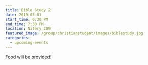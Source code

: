 ```yaml
---
title: Bible Study 2
date: 2019-05-01
start_time: 6:30 PM
end_time: 7:30 PM
location: Nitery 209
featured_image: /group/christianstudent/images/biblestudy.jpg
categories:
  - upcoming-events
---
```

Food will be provided! 